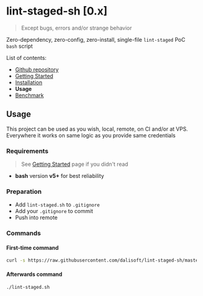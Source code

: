 # lint-staged-sh \[0.x\]

> Except bugs, errors and/or strange behavior

Zero-dependency, zero-config, zero-install, single-file `lint-staged` PoC `bash` script

List of contents:

- [Github repository](https://github.com/dalisoft/lint-staged-sh)
- [Getting Started](./GET_STARTED.md)
- [Installation](./INSTALLATION.md)
- **Usage**
- [Benchmark](./BENCHMARK.md)

## Usage

This project can be used as you wish, local, remote, on CI and/or at VPS. Everywhere it works on same logic as you provide same credentials

### Requirements

> See [Getting Started](./GET_STARTED.md) page if you didn't read

- **bash** version **v5+** for best reliability

### Preparation

- Add `lint-staged.sh` to `.gitignore`
- Add your `.gitignore` to commit
- Push into remote

### Commands

#### First-time command

```bash
curl -s https://raw.githubusercontent.com/dalisoft/lint-staged-sh/master/lint-staged.sh | bash
```

#### Afterwards command

```bash
./lint-staged.sh
```
